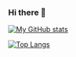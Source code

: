 ### Hi there 👋

[![My GitHub stats](https://github-readme-stats.vercel.app/api?username=RudideC&show_icons=true&theme=tokyonight)](https://github.com/anuraghazra/github-readme-stats)

[![Top Langs](https://github-readme-stats.vercel.app/api/top-langs/?username=RudideC)](https://github.com/anuraghazra/github-readme-stats)
